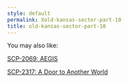 ```yaml
---
style: default
permalink: Xold-kansas-sector-part-10
title: old-kansas-sector-part-10
---
```

You may also like:

[SCP-2069: AEGIS](http://scp-wiki.net/scp-2069)

[SCP-2317: A Door to Another World](http://scp-wiki.net/scp-2317)
